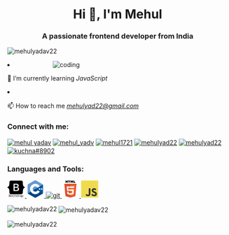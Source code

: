 <h1 align="center">Hi 👋, I'm Mehul</h1>
<h3 align="center">A passionate frontend developer from India</h3>

<p align="left"> <img src="https://komarev.com/ghpvc/?username=mehulyadav22&label=Profile%20views&color=0e75b6&style=flat" alt="mehulyadav22" /> </p>
<img align="right"alt="coding"width="400"src="https://camo.githubusercontent.com/cae12fddd9d6982901d82580bdf321d81fb299141098ca1c2d4891870827bf17/68747470733a2f2f6d69726f2e6d656469756d2e636f6d2f6d61782f313336302f302a37513379765349765f7430696f4a2d5a2e676966"

- 🌱 I’m currently learning *JavaScript*

- 📫 How to reach me *mehulyad22@gmail.com*

<h3 align="left">Connect with me:</h3>
<p align="left">
<a href="https://linkedin.com/in/mehul yadav" target="blank"><img align="center" src="https://raw.githubusercontent.com/rahuldkjain/github-profile-readme-generator/master/src/images/icons/Social/linked-in-alt.svg" alt="mehul yadav" height="30" width="40" /></a>
<a href="https://instagram.com/mehul_yadv" target="blank"><img align="center" src="https://raw.githubusercontent.com/rahuldkjain/github-profile-readme-generator/master/src/images/icons/Social/instagram.svg" alt="mehul_yadv" height="30" width="40" /></a>
<a href="https://www.codechef.com/users/mehul1721" target="blank"><img align="center" src="https://cdn.jsdelivr.net/npm/simple-icons@3.1.0/icons/codechef.svg" alt="mehul1721" height="30" width="40" /></a>
<a href="https://www.leetcode.com/mehulyad22" target="blank"><img align="center" src="https://raw.githubusercontent.com/rahuldkjain/github-profile-readme-generator/master/src/images/icons/Social/leet-code.svg" alt="mehulyad22" height="30" width="40" /></a>
<a href="https://auth.geeksforgeeks.org/user/mehulyad22" target="blank"><img align="center" src="https://raw.githubusercontent.com/rahuldkjain/github-profile-readme-generator/master/src/images/icons/Social/geeks-for-geeks.svg" alt="mehulyad22" height="30" width="40" /></a>
<a href="https://discord.gg/kuchna#8902" target="blank"><img align="center" src="https://raw.githubusercontent.com/rahuldkjain/github-profile-readme-generator/master/src/images/icons/Social/discord.svg" alt="kuchna#8902" height="30" width="40" /></a>
</p>

<h3 align="left">Languages and Tools:</h3>
<p align="left"> <a href="https://getbootstrap.com" target="_blank" rel="noreferrer"> <img src="https://raw.githubusercontent.com/devicons/devicon/master/icons/bootstrap/bootstrap-plain-wordmark.svg" alt="bootstrap" width="40" height="40"/> </a> <a href="https://www.w3schools.com/cpp/" target="_blank" rel="noreferrer"> <img src="https://raw.githubusercontent.com/devicons/devicon/master/icons/cplusplus/cplusplus-original.svg" alt="cplusplus" width="40" height="40"/> </a> <a href="https://git-scm.com/" target="_blank" rel="noreferrer"> <img src="https://www.vectorlogo.zone/logos/git-scm/git-scm-icon.svg" alt="git" width="40" height="40"/> </a> <a href="https://www.w3.org/html/" target="_blank" rel="noreferrer"> <img src="https://raw.githubusercontent.com/devicons/devicon/master/icons/html5/html5-original-wordmark.svg" alt="html5" width="40" height="40"/> </a> <a href="https://developer.mozilla.org/en-US/docs/Web/JavaScript" target="_blank" rel="noreferrer"> <img src="https://raw.githubusercontent.com/devicons/devicon/master/icons/javascript/javascript-original.svg" alt="javascript" width="40" height="40"/> </a> </p>

<p><img align="left" src="https://github-readme-stats.vercel.app/api/top-langs?username=mehulyadav22&show_icons=true&locale=en&layout=compact" alt="mehulyadav22" /></p>

<p>&nbsp;<img align="center" src="https://github-readme-stats.vercel.app/api?username=mehulyadav22&show_icons=true&locale=en" alt="mehulyadav22" /></p>

<p><img align="center" src="https://github-readme-streak-stats.herokuapp.com/?user=mehulyadav22&" alt="mehulyadav22" /></p>
